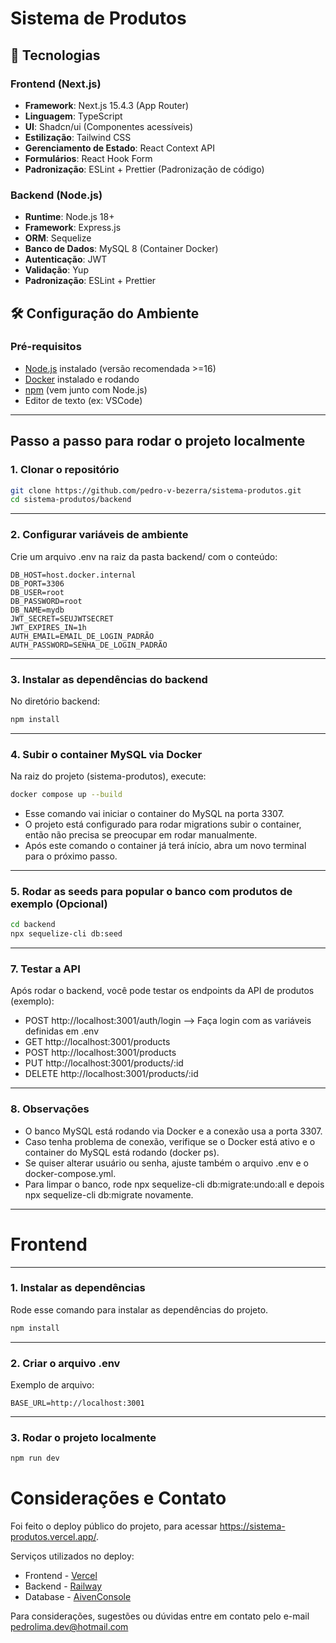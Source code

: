 # Sistema de Produtos

## 🚀 Tecnologias

### Frontend (Next.js)
- **Framework**: Next.js 15.4.3 (App Router)
- **Linguagem**: TypeScript
- **UI**: Shadcn/ui (Componentes acessíveis)
- **Estilização**: Tailwind CSS
- **Gerenciamento de Estado**: React Context API
- **Formulários**: React Hook Form
- **Padronização**: ESLint + Prettier (Padronização de código)

### Backend (Node.js)
- **Runtime**: Node.js 18+
- **Framework**: Express.js
- **ORM**: Sequelize
- **Banco de Dados**: MySQL 8 (Container Docker)
- **Autenticação**: JWT
- **Validação**: Yup
- **Padronização**: ESLint + Prettier

## 🛠️ Configuração do Ambiente

### Pré-requisitos
- [Node.js](https://nodejs.org/) instalado (versão recomendada >=16)
- [Docker](https://www.docker.com/) instalado e rodando
- [npm](https://www.npmjs.com/) (vem junto com Node.js)
- Editor de texto (ex: VSCode)

---

## Passo a passo para rodar o projeto localmente

### 1. Clonar o repositório

```bash
git clone https://github.com/pedro-v-bezerra/sistema-produtos.git
cd sistema-produtos/backend
```

---

### 2. Configurar variáveis de ambiente

Crie um arquivo .env na raiz da pasta backend/ com o conteúdo:
```
DB_HOST=host.docker.internal
DB_PORT=3306
DB_USER=root
DB_PASSWORD=root
DB_NAME=mydb
JWT_SECRET=SEUJWTSECRET
JWT_EXPIRES_IN=1h
AUTH_EMAIL=EMAIL_DE_LOGIN_PADRÃO
AUTH_PASSWORD=SENHA_DE_LOGIN_PADRÃO
```
---

### 3. Instalar as dependências do backend

No diretório backend:

```bash
npm install
```

---

### 4. Subir o container MySQL via Docker

Na raiz do projeto (sistema-produtos), execute:

```bash
docker compose up --build
```

- Esse comando vai iniciar o container do MySQL na porta 3307.
- O projeto está configurado para rodar migrations subir o container, então não precisa se preocupar em rodar manualmente.
- Após este comando o container já terá início, abra um novo terminal para o próximo passo.

---

### 5. Rodar as seeds para popular o banco com produtos de exemplo (Opcional)

```bash
cd backend
npx sequelize-cli db:seed
```

---

### 7. Testar a API

Após rodar o backend, você pode testar os endpoints da API de produtos (exemplo):
- POST http://localhost:3001/auth/login --> Faça login com as variáveis definidas em .env
- GET http://localhost:3001/products
- POST http://localhost:3001/products
- PUT http://localhost:3001/products/:id
- DELETE http://localhost:3001/products/:id

---

### 8. Observações

- O banco MySQL está rodando via Docker e a conexão usa a porta 3307.
- Caso tenha problema de conexão, verifique se o Docker está ativo e o container do MySQL está rodando (docker ps).
- Se quiser alterar usuário ou senha, ajuste também o arquivo .env e o docker-compose.yml.
- Para limpar o banco, rode npx sequelize-cli db:migrate:undo:all e depois npx sequelize-cli db:migrate novamente.

---
# Frontend

---

### 1. Instalar as dependências

Rode esse comando para instalar as dependências do projeto.

```bash
npm install
```

---

### 2. Criar o arquivo .env

Exemplo de arquivo:
```
BASE_URL=http://localhost:3001
```

---

### 3. Rodar o projeto localmente

```bash
npm run dev
```

# Considerações e Contato
Foi feito o deploy público do projeto, para acessar https://sistema-produtos.vercel.app/.


Serviços utilizados no deploy:
- Frontend - [Vercel](https://vercel.com/)
- Backend - [Railway](https://railway.com/)
- Database - [AivenConsole](https://console.aiven.io/)


Para considerações, sugestões ou dúvidas entre em contato pelo e-mail pedrolima.dev@hotmail.com
